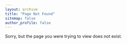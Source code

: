 ```yaml
---
layout: archive
title: "Page Not Found"
sitemap: false
author_profile: false
---
```


Sorry, but the page you were trying to view does not exist.

